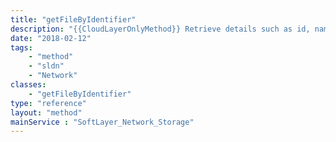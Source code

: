```yaml
---
title: "getFileByIdentifier"
description: "{{CloudLayerOnlyMethod}} Retrieve details such as id, name, size, create date of a file within a Storage account. This does not download file content. "
date: "2018-02-12"
tags:
    - "method"
    - "sldn"
    - "Network"
classes:
    - "getFileByIdentifier"
type: "reference"
layout: "method"
mainService : "SoftLayer_Network_Storage"
---
```

